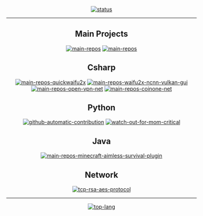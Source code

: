 <div align="center">

  [![status](https://github-readme-stats.vercel.app/api?username=Soju06&show_icons=true&theme=dracula)](#)
***
## Main Projects
  
  [![main-repos](https://github-readme-stats.vercel.app/api/pin/?username=Soju06&repo=NUMC&theme=dracula)](https://github.com/Soju06/NUMC)
  [![main-repos](https://github-readme-stats.vercel.app/api/pin/?username=Soju06&repo=nekos&theme=dracula)](https://github.com/Soju06/nekos)
  
## Csharp  

  [![main-repos-quickwaifu2x](https://github-readme-stats.vercel.app/api/pin/?username=Soju06&repo=QuickWaifu2x&theme=dracula)](https://github.com/Soju06/QuickWaifu2x)
  [![main-repos-waifu2x-ncnn-vulkan-gui](https://github-readme-stats.vercel.app/api/pin/?username=Soju06&repo=waifu2x-ncnn-vulkan-gui&theme=dracula)](https://github.com/Soju06/waifu2x-ncnn-vulkan-gui)
  [![main-repos-open-vpn-net](https://github-readme-stats.vercel.app/api/pin/?username=Soju06&repo=OpenVPN.Net&theme=dracula)](https://github.com/Soju06/OpenVPN.Net)
  [![main-repos-coinone-net](https://github-readme-stats.vercel.app/api/pin/?username=Soju06&repo=Coinone.Net&theme=dracula)](https://github.com/Soju06/Coinone.Net)

## Python 

  [![github-automatic-contribution](https://github-readme-stats.vercel.app/api/pin/?username=Soju06&repo=github-automatic-contribution&theme=dracula)](https://github.com/Soju06/github-automatic-contribution)
  [![watch-out-for-mom-critical](https://github-readme-stats.vercel.app/api/pin/?username=Soju06&repo=watch-out-for-mom-critical&theme=dracula)](https://github.com/Soju06/watch-out-for-mom-critical)

## Java

 [![main-repos-minecraft-aimless-survival-plugin](https://github-readme-stats.vercel.app/api/pin/?username=Soju06&repo=minecraft-aimless-survival-plugin&theme=dracula)](https://github.com/Soju06/minecraft-aimless-survival-plugin)

## Network
  
  [![tcp-rsa-aes-protocol](https://github-readme-stats.vercel.app/api/pin/?username=Soju06&repo=tcp-aes-rsa-protocol&theme=dracula)](https://github.com/Soju06/tcp-rsa-aes-protocol)
  
***
  [![top-lang](https://github-readme-stats.vercel.app/api/top-langs/?username=Soju06&layout=compact&theme=dracula)](#)
</div>
